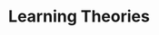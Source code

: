 ---
title: "Learning Theories"
tags:
  - "Machine Learning"
  - "Theory"
weight: 3
type: project
---